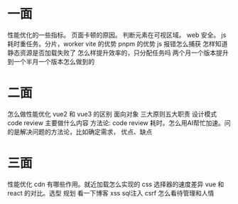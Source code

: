 # 一面
性能优化的一些指标。
页面卡顿的原因。
判断元素在可视区域。
web 安全。
js 耗时重任务。分片，worker
vite 的优势
pnpm 的优势
js 报错怎么捕获
怎样知道静态资源是否加载失败了
怎么样提升效率的，只分配任务吗
两个月一个版本提升到一个半月一个版本怎么做到的

# 二面
怎么做性能优化
vue2 和 vue3 的区别
面向对象 三大原则五大职责
设计模式 
code review 主要做什么内容
方法论: code review 耗时。怎么用AI帮忙加速。问的是解决问题的方法论，比如确定需求，
优点、缺点

# 三面
性能优化
cdn 有哪些作用。就近加载怎么实现的
css 选择器的速度差异
vue 和 react 的对比。选型
规划
看一下博客
xss  sql注入
csrf
怎么看待管理和人情





